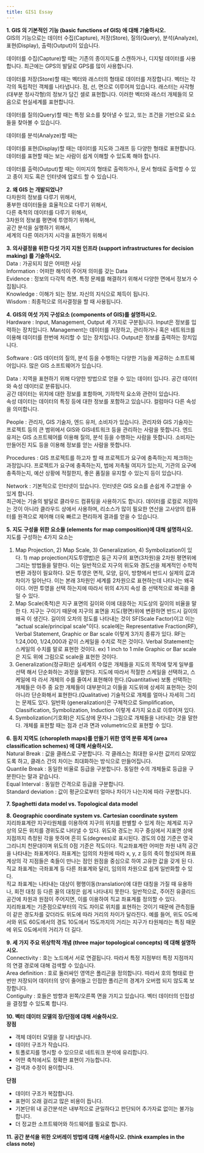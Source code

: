 ```yaml
---
title: GIS1 Essay
---
```


**1. GIS 의 기본적인 기능 (basic functions of GIS) 에 대해 기술하시오.**  
GIS의 기능으로는 데이터 수집(Capture), 저장(Store), 질의(Query), 분석(Analyze), 표현(Display), 출력(Output)이 있습니다.    

데이터를 수집(Capture)할 때는 기존의 종이지도를 스캔하거나, 디지털 데이터를 사용합니다. 최근에는 GPS의 발달로 GPS를 많이 사용합니다.    

데이터를 저장(Store)할 때는 벡터와 래스터의 형태로 데이터를 저장합니다. 벡터는 각각의 독립적인 객체를 나타냅니다. 점, 선, 면으로 이루어져 있습니다. 래스터는 사각형(대부분 정사각형)의 정보가 담긴 셀로 표현합니다. 이러한 벡터와 래스터 개체들의 모음으로 현실세계를 표현합니다.    

데이터를 질의(Query)할 때는 특정 요소를 찾아낼 수 있고, 또는 조건을 기반으로 요소들을 찾아볼 수 있습니다.    

데이터를 분석(Analyze)할 때는     

데이터를 표현(Display)할 때는 데이터를 지도와 그래프 등 다양한 형태로 표현합니다. 데이터를 표현할 때는 보는 사람이 쉽게 이해할 수 있도록 해야 합니다.    

데이터를 출력(Output)할 때는 이미지의 형태로 출력하거나, 문서 형태로 출력할 수 있고 종이 지도 혹은 인터넷에 업로드 할 수 있습니다.    

**2. 왜 GIS 는 개발되었나?**   
다차원의 정보를 다루기 위해서,   
풍부한 데이터들을 효율적으로 다루기 위해서,   
다른 축척의 데이터를 다루기 위해서,   
3차원의 정보를 평면에 투영하기 위해서,   
공간 분석을 실행하기 위해서,  
세계의 다른 여러가지 시각을 표현하기 위해서   

**3. 의사결정을 위한 다섯 가지 지원 인프라 (support infrastructures for decision making) 를 기술하시오.**   
Data : 가공되지 않은 어떠한 사실  
Information : 어떠한 해석이 주어져 의미를 갖는 Data  
Evidence : 정보의 다각적 측면. 특정 문제를 해결하기 위해서 다양한 면에서 정보가 수집됩니다.   
Knowledge : 이해가 되는 정보. 자신의 지식으로 체득이 됩니다.  
Wisdom : 최종적으로 의사결정을 할 때 사용됩니다.  

**4. GIS의 여섯 가지 구성요소 (components of GIS)를 설명하시오.**   
Hardware :  Input, Management, Output 세 가지로 구분됩니다. Input은 정보를 입력하는 장치입니다. Management는 데이터를 저장하고, 관리하거나 혹은 네트워크를 이용해 데이터를 한번에 처리할 수 있는 장치입니다. Output은 정보를 출력하는 장치입니다.

Software : GIS 데이터의 질의, 분석 등을 수행하는 다양한 기능을 제공하는 소프트웨어입니다. 많은 GIS 소프트웨어가 있습니다.    

Data : 지역을 표현하기 위해 다양한 방법으로 얻을 수 있는 데이터 입니다. 공간 데이터와 속성 데이터로 분류됩니다.    
공간 데이터는 위치에 대한 정보를 포함하며, 기하학적 요소와 관련이 있습니다.    
속성 데이터는 데이터의 특징 등에 대한 정보를 포함하고 있습니다. 컬럼마다 다른 속성을 의미합니다.    

People : 관리자, GIS 기술자, 엔드 유저, 소비자가 있습니다. 관리자와 GIS 기술자는 프로젝트 등의 큰 범위에서 GIS와 GIS네트워크 등을 관리하는 사람을 뜻합니다. 엔드 유저는 GIS 소프트웨어를 이용해 질의, 분석 등을 수행하는 사람을 뜻합니다. 소비자는 만들어진 지도 등을 이용해 정보를 얻는 사람을 뜻합니다.    

Procedures : GIS 프로젝트를 하고자 할 때 프로젝트가 요구에 충족하는지 체크하는 과정입니다. 프로젝트가 요구에 충족하는지, 법에 저촉될 여지가 있는지, 기관의 요구에 충족하는지, 예산 상황에 적절한지, 좋은 품질을 유지할 수 있는지 등이 있습니다.    

Network : 기본적으로 인터넷이 있습니다. 인터넷은 GIS 요소를 손쉽게 주고받을 수 있게 합니다.    
최근에는 기술의 발달로 클라우드 컴퓨팅을 사용하기도 합니다. 데이터를 로컬로 저장하는 것이 아니라 클라우드 상에서 사용하며, 리소스가 많이 필요한 연산을 고사양의 컴퓨터를 원격으로 제어해 더욱 빠르고 편리하게 결과를 얻을 수 있습니다.    

**5. 지도 구성을 위한 요소들 (elements for map composition)에 대해 설명하시오.**   
지도를 구성하는 4가지 요소는    
1) Map Projection, 2) Map Scale, 3) Generalization, 4) Symbolization이 있다.     1) map projection(지도투영법)은 둥근 지구의 표면(3차원)을 2차원 평면위에 그리는 방법들을 말한다. 이는 일반적으로 지구의 위도와 경도선을 체계적인 수학적 변환 과정이 필요하다. 모든 투영은 면적, 모양, 길이, 방향에서 반드시 실제의 값과 차이가 일어난다. 이는 본래 3차원인 세계를 2차원으로 표현하는데 나타나는 왜곡이다. 어떤 투영을 선택 하는지에 따라서 위의 4가지 속성 중 선택적으로 왜곡을 줄일 수 있다.     
2) Map Scale(축척)은 지구 표면의 길이와 이에 대응하는 지도상의 길이의 비율을 말한 다. 지구는 구이기 때문에 지구의 표면을 지도(평면)위에 변환하면 반드시 길이의 왜곡 이 생긴다. 길이의 오차의 정도를 나타내는 것이 SF(Scale Factor)이고 이는 “actual scale/principal scale"이다. scale에는 Representative Fraction(RF), Verbal Statement, Graphic or Bar scale 이렇게 3가지 종류가 있다. RF는 1:24,000, 1/24,000과 같이 스케일을 수치로 적은 것이다. Verbal Statement는 스케일의 수치를 말로 표현한 것이다. ex) 1 inch to 1 mile Graphic or Bar scale은 지도 위에 그림으로 scale을 표현한 것이다.      
3) Generalization(정규화)은 실세계의 수많은 개체들을 지도의 목적에 맞게 일부를 선택 해서 단순화하는 과정을 말한다. 지도에 따라서 적절한 스케일을 선택하고, 스케일에 따 라서 개체의 수를 줄여서 표현해야 한다.(Quantitative) 보통 선택하는 개체들은 아주 중 요한 개체들이 대부분이고 이들을 지도위에 상세히 표현하는 것이 아니라 단순화해서 표현한다.(Qualitative) 기술적으로 개체를 얼마나 자세히 그리는 문제도 있다. 일반화 (generalization)은 구체적으로 Simplification, Classification, Symbolization, Induction 이렇게 4가지 요소로 이루어져 있다.      
4) Symbolization(기호화)은 지도상에 문자나 그림으로 개체들을 나타내는 것을 말한다. 개체를 표현할 때는 점과 선과 면과 volumetric으로 표현할 수 있다.

**6. 등치 지역도 (choropleth maps)를 만들기 위한 영역 분류 체계 (area classification schemes) 에 대해 서술하시오.**   
Natural Break : 값을 클래스로 구분합니다. 각 클래스는 최대한 유사한 값끼리 모여있도록 하고, 클래스 간의 차이는 최대화하는 방식으로 만들어집니다.   
Quantile Break : 동일한 비율로 등급을 구분합니다. 동일한 수의 개체들로 등급을 구분한다는 말과 같습니다.   
Equal Interval : 동일한 간격으로 등급을 구분합니다.   
Standard deviation : 값이 평균으로부터 얼마나 차이가 나는지에 따라 구분합니다.   

**7. Spaghetti data model vs. Topological data model**


**8. Geographic coordinate system vs. Cartesian coordinate system**   
지리좌표계란 지구타원체를 이용하여 지구의 위치를 판별할 수 있게 하는 체계로 지구 상의 모든 위치를 경위도로 나타낼 수 있다. 위도와 경도는 지구 중심에서 지표면 상에 지점까지 측정된 각을 뜻하며 흔히 도(degrees)로 표시된다. 경도의 0점 기준은 영국 그리니치 천문대이며 위도의 0점 기준은 적도이다.
직교좌표계란 어떠한 차원 내적 공간을 나타내는 좌표계이다. 좌표계는 임의의 차원에 따라 x, y, z 등의 축이 형성되며 좌표계상의 각 지점들은 축들이 만나는 점인 원점을 중심으로 하여 고유한 값을 갖게 된 다. 직교 좌표계는 극좌표계 등 다른 좌표계와 달리, 임의의 차원으로 쉽게 일반화할 수 있다.    
직교 좌표계는 나타내는 대상이 평행이동(translation)에 대한 대칭을 가질 때 유용하나, 회전 대칭 등 다른 꼴의 대칭은 쉽게 나타내지 못한다. 일반적으로, 주어진 유클리드 공간에 차원과 원점이 주어지면, 이를 이용하여 직교 좌표계를 정의할 수 있다.   
지리좌표계는 기준점으로부터의 각도 차이로 위치를 표현하는 것이기 때문에 관측점들 이 같은 경도차를 갖더라도 위도에 따라 거리의 차이가 달라진다. 예를 들어, 위도 0도에서와 위도 60도에서의 경도 10도에서 15도까지의 거리는 지구가 타원체라는 특징 때문에 위도 0도에서의 거리가 더 길다.

**9. 세 가지 주요 위상학적 개념 (three major topological concepts) 에 대해 설명하시오.**    
Connectivity : 호는 노드에서 서로 연결됩니다. 따라서 특정 지점부터 특정 지점까지의 연결 경로에 대해 검색할 수 있습니다.   
Area definition : 호로 둘러싸인 영역은 폴리곤을 정의합니다. 따라서 호의 형태로 한 번만 저장되어 데이터의 양이 줄어들고 인접한 폴리곤의 경계가 오버랩 되지 않도록 보장합니다.    
Contiguity : 호들은 방향과 왼쪽/오른쪽 면을 가지고 있습니다. 벡터 데이터의 인접성을 결정할 수 있도록 합니다.   

**10. 벡터 데이터 모델의 장/단점에 대해 서술하시오.**   
**장점**  
-	객체 데이터 모델을 잘 나타냅니다.
-	데이터 구조가 작습니다.
-	토폴로지를 명시할 수 있으므로 네트워크 분석에 유리합니다.
-	어떤 축척에서도 정확한 표현이 가능합니다.
-	검색과 수정이 용이합니다.    

**단점**  
-	데이터 구조가 복잡합니다.
-	표현이 오래 걸리고 많은 비용이 듭니다.
-	기본단위 내 공간분석은 내부적으로 균일하다고 판단되어 추가자료 없이는 불가능합니다.
-	더 정교한 소프트웨어와 하드웨어를 필요로 합니다.

**11. 공간 분석을 위한 오버레이 방법에 대해 서술하시오. (think examples in the class note)**

